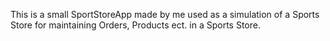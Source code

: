 This is a small SportStoreApp made by me used as a simulation of a Sports Store for maintaining Orders, Products ect. in a Sports Store.
